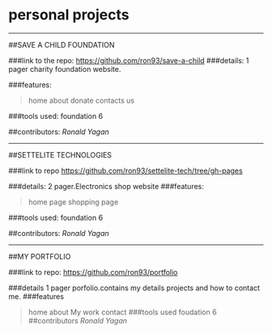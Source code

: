 # personal projects

<hr>
##SAVE A CHILD FOUNDATION

###link to the repo: 
https://github.com/ron93/save-a-child
###details:
1 pager  charity foundation website.

###features: 
>home
>about
>donate
>contacts us

###tools used:
foundation 6


##contributors:
_Ronald Yagan_

<hr>

##SETTELITE TECHNOLOGIES

###link to repo
https://github.com/ron93/settelite-tech/tree/gh-pages


###details:
2 pager.Electronics shop website
###features: 
>home page
>shopping page

###tools used:
foundation 6


##contributors:
_Ronald Yagan_

<hr>

##MY PORTFOLIO

###link to repo:
https://github.com/ron93/portfolio

###details
1 pager porfolio.contains my details projects and how to contact me.
###features
>home
>about 
>My work
>contact
###tools used
foudation 6
##contributors
_Ronald Yagan_
